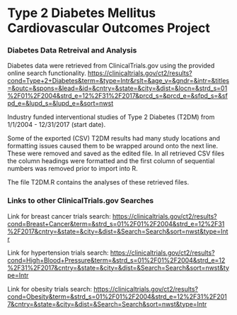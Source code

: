 ﻿# Type 2 Diabetes Mellitus Cardiovascular Outcomes Project

### Diabetes Data Retreival and Analysis

Diabetes data were retrieved from ClinicalTrials.gov using the provided online search functionality. 
https://clinicaltrials.gov/ct2/results?cond=Type+2+Diabetes&term=&type=Intr&rslt=&age_v=&gndr=&intr=&titles=&outc=&spons=&lead=&id=&cntry=&state=&city=&dist=&locn=&strd_s=01%2F01%2F2004&strd_e=12%2F31%2F2017&prcd_s=&prcd_e=&sfpd_s=&sfpd_e=&lupd_s=&lupd_e=&sort=nwst

Industry funded interventional studies of Type 2 Diabetes (T2DM) from 1/1/2004 - 12/31/2017 (start date).

Some of the exported (CSV) T2DM results had many study locations and formatting issues caused them to be wrapped around onto the next line. These were removed and saved as the edited file. In all retrieved CSV files the column headings were formatted and the first column of sequential numbers was removed prior to import into R.

The file T2DM.R contains the analyses of these retrieved files.


### Links to other ClinicalTrials.gov Searches

Link for breast cancer trials search:
https://clinicaltrials.gov/ct2/results?cond=Breast+Cancer&term=&strd_s=01%2F01%2F2004&strd_e=12%2F31%2F2017&cntry=&state=&city=&dist=&Search=Search&sort=nwst&type=Intr

Link for hypertension trials search:
https://clinicaltrials.gov/ct2/results?cond=High+Blood+Pressure&term=&strd_s=01%2F01%2F2004&strd_e=12%2F31%2F2017&cntry=&state=&city=&dist=&Search=Search&sort=nwst&type=Intr

Link for obesity trials search:
https://clinicaltrials.gov/ct2/results?cond=Obesity&term=&strd_s=01%2F01%2F2004&strd_e=12%2F31%2F2017&cntry=&state=&city=&dist=&Search=Search&sort=nwst&type=Intr
